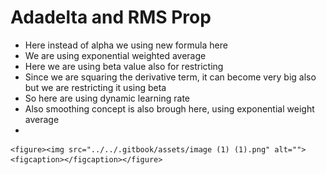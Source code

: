 # Adadelta and RMS Prop

* Here instead of alpha we using new formula here
* We are using exponential weighted average
* Here we are using beta value also for restricting
* Since we are squaring the derivative term, it can become very big also but we are restricting it using beta
* So here are using dynamic learning rate
* Also smoothing concept is also brough here, using exponential weight average&#x20;
*

    <figure><img src="../../.gitbook/assets/image (1) (1).png" alt=""><figcaption></figcaption></figure>
